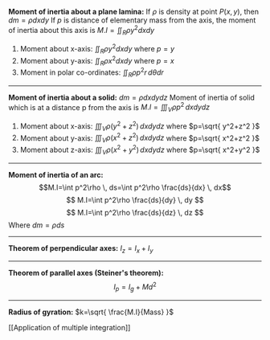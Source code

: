**Moment of inertia about a plane lamina:**
If $\rho$ is density at point $P(x,y)$, then $dm=\rho dxdy$
If $p$ is distance of elementary mass from the axis, the moment of inertia about this axis is $M.I=\iint_{R}\rho y^2dxdy$
1. Moment about x-axis: $\iint_{R}\rho y^2dxdy$ where $p=y$
2. Moment about y-axis: $\iint _{R}\rho x^2 dxdy$ where $p=x$
3. Moment in polar co-ordinates: $\iint_{R}\rho p^2 r \, d\theta dr$ 
****
**Moment of inertia about a solid:**
$dm=\rho dxdydz$
Moment of inertia of solid which is at a distance p from the axis is $M.I= \iiint_{V}\rho p^2 \, dxdydz$
1. Moment about x-axis: $\iiint_{V}\rho(y^2+z^2) \,dxdydz$ where $p=\sqrt{ y^2+z^2 }$
2. Moment about y-axis: $\iiint_{V}\rho(x^2+z^2) \,dxdydz$ where $p=\sqrt{ x^2+z^2 }$
3. Moment about z-axis: $\iiint_{V}\rho(x^2+y^2) \,dxdydz$ where $p=\sqrt{ x^2+y^2 }$
****
**Moment of inertia of an arc:**
$$M.I=\int p^2\rho \, ds=\int p^2\rho \frac{ds}{dx} \, dx$$
$$
M.I=\int p^2\rho \frac{ds}{dy} \, dy 
$$
$$
M.I=\int p^2\rho \frac{ds}{dz} \, dz 
$$
Where $dm=\rho ds$
****
**Theorem of perpendicular axes:**
$I_{z}=I_{x}+I_{y}$
****
**Theorem of parallel axes (Steiner's theorem):**
$$
I_{p}=I_{g}+Md^2
$$
****
**Radius of gyration:**
$k=\sqrt{ \frac{M.I}{Mass} }$

[[Application of multiple integration]]